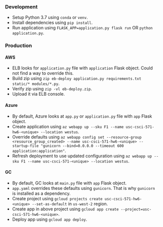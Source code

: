 ### Development
* Setup Python 3.7 using `conda` or `venv`.
* Install dependencies using `pip install`.
* Run application using `FLASK_APP=application.py flask run` OR `python application.py`.

### Production
#### AWS
* ELB looks for `application.py` file with `application` Flask object. Could not find a way to override this.
* Build zip using `zip eb-deploy application.py requirements.txt static/* modules/*.py`.
* Verify zip using `zip -vl eb-deploy.zip`.
* Upload it via ELB console.

#### Azure
* By default, Azure looks at `app.py` or `application.py` file with `app` Flask object.
* Create application using `az webapp up --sku F1 --name usc-csci-571-hw6-<unique> --location westus`.
* Override defaults using `az webapp config set --resource-group <resource_group_created> --name usc-csci-571-hw6-<unique> --startup-file "gunicorn --bind=0.0.0.0 --timeout 600 application:application"`.
* Refresh deployment to use updated configuration using `az webapp up --sku F1 --name usc-csci-571-<unique> --location westus`.

#### GC
* By default, GC looks at `main.py` file with `app` Flask object.
* `app.yaml` overrides these defaults using `gunicorn`. That is why `gunicorn` is installed as a dependency.
* Create project using `gcloud projects create usc-csci-571-hw6-<unique> --set-as-default` in `us-west-2` region.
* Create app in above project using `gcloud app create --project=usc-csci-571-hw6-<unique>`.
* Deploy app using `gcloud app deploy`.